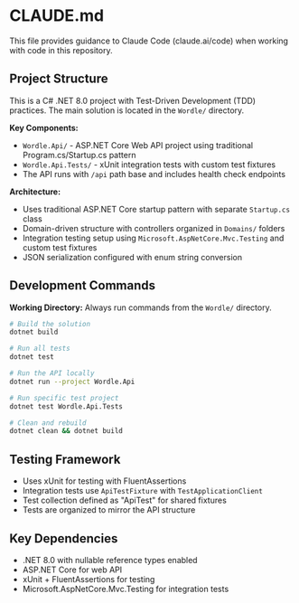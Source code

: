 # CLAUDE.md

This file provides guidance to Claude Code (claude.ai/code) when working with code in this repository.

## Project Structure

This is a C# .NET 8.0 project with Test-Driven Development (TDD) practices. The main solution is located in the `Wordle/` directory.

**Key Components:**
- `Wordle.Api/` - ASP.NET Core Web API project using traditional Program.cs/Startup.cs pattern
- `Wordle.Api.Tests/` - xUnit integration tests with custom test fixtures
- The API runs with `/api` path base and includes health check endpoints

**Architecture:**
- Uses traditional ASP.NET Core startup pattern with separate `Startup.cs` class
- Domain-driven structure with controllers organized in `Domains/` folders
- Integration testing setup using `Microsoft.AspNetCore.Mvc.Testing` and custom test fixtures
- JSON serialization configured with enum string conversion

## Development Commands

**Working Directory:** Always run commands from the `Wordle/` directory.

```bash
# Build the solution
dotnet build

# Run all tests
dotnet test

# Run the API locally
dotnet run --project Wordle.Api

# Run specific test project
dotnet test Wordle.Api.Tests

# Clean and rebuild
dotnet clean && dotnet build
```

## Testing Framework

- Uses xUnit for testing with FluentAssertions
- Integration tests use `ApiTestFixture` with `TestApplicationClient`
- Test collection defined as "ApiTest" for shared fixtures
- Tests are organized to mirror the API structure

## Key Dependencies

- .NET 8.0 with nullable reference types enabled
- ASP.NET Core for web API
- xUnit + FluentAssertions for testing
- Microsoft.AspNetCore.Mvc.Testing for integration tests